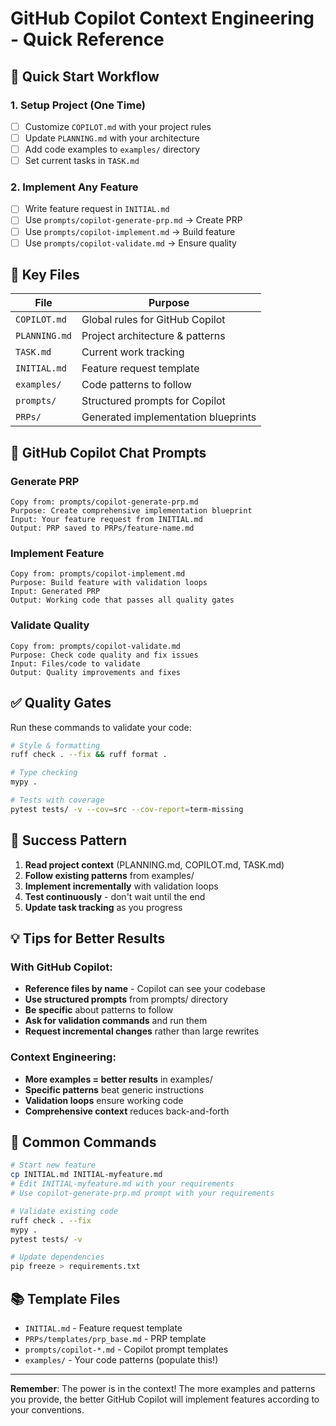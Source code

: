 # GitHub Copilot Context Engineering - Quick Reference

## 🚀 Quick Start Workflow

### 1. Setup Project (One Time)
- [ ] Customize `COPILOT.md` with your project rules
- [ ] Update `PLANNING.md` with your architecture
- [ ] Add code examples to `examples/` directory
- [ ] Set current tasks in `TASK.md`

### 2. Implement Any Feature
- [ ] Write feature request in `INITIAL.md`
- [ ] Use `prompts/copilot-generate-prp.md` → Create PRP
- [ ] Use `prompts/copilot-implement.md` → Build feature  
- [ ] Use `prompts/copilot-validate.md` → Ensure quality

## 📁 Key Files

| File | Purpose |
|------|---------|
| `COPILOT.md` | Global rules for GitHub Copilot |
| `PLANNING.md` | Project architecture & patterns |
| `TASK.md` | Current work tracking |
| `INITIAL.md` | Feature request template |
| `examples/` | Code patterns to follow |
| `prompts/` | Structured prompts for Copilot |
| `PRPs/` | Generated implementation blueprints |

## 🤖 GitHub Copilot Chat Prompts

### Generate PRP
```
Copy from: prompts/copilot-generate-prp.md
Purpose: Create comprehensive implementation blueprint
Input: Your feature request from INITIAL.md
Output: PRP saved to PRPs/feature-name.md
```

### Implement Feature  
```
Copy from: prompts/copilot-implement.md
Purpose: Build feature with validation loops
Input: Generated PRP
Output: Working code that passes all quality gates
```

### Validate Quality
```
Copy from: prompts/copilot-validate.md  
Purpose: Check code quality and fix issues
Input: Files/code to validate
Output: Quality improvements and fixes
```

## ✅ Quality Gates

Run these commands to validate your code:

```bash
# Style & formatting
ruff check . --fix && ruff format .

# Type checking
mypy .

# Tests with coverage
pytest tests/ -v --cov=src --cov-report=term-missing
```

## 🎯 Success Pattern

1. **Read project context** (PLANNING.md, COPILOT.md, TASK.md)
2. **Follow existing patterns** from examples/
3. **Implement incrementally** with validation loops
4. **Test continuously** - don't wait until the end
5. **Update task tracking** as you progress

## 💡 Tips for Better Results

### With GitHub Copilot:
- **Reference files by name** - Copilot can see your codebase
- **Use structured prompts** from prompts/ directory
- **Be specific** about patterns to follow
- **Ask for validation commands** and run them
- **Request incremental changes** rather than large rewrites

### Context Engineering:
- **More examples = better results** in examples/
- **Specific patterns** beat generic instructions
- **Validation loops** ensure working code
- **Comprehensive context** reduces back-and-forth

## 🔧 Common Commands

```bash
# Start new feature
cp INITIAL.md INITIAL-myfeature.md
# Edit INITIAL-myfeature.md with your requirements
# Use copilot-generate-prp.md prompt with your requirements

# Validate existing code  
ruff check . --fix
mypy .
pytest tests/ -v

# Update dependencies
pip freeze > requirements.txt
```

## 📚 Template Files

- `INITIAL.md` - Feature request template
- `PRPs/templates/prp_base.md` - PRP template  
- `prompts/copilot-*.md` - Copilot prompt templates
- `examples/` - Your code patterns (populate this!)

---

**Remember**: The power is in the context! The more examples and patterns you provide, the better GitHub Copilot will implement features according to your conventions.
